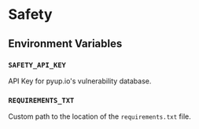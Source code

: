 # Safety

## Environment Variables

### `SAFETY_API_KEY`
API Key for pyup.io's vulnerability database. 

### `REQUIREMENTS_TXT`
Custom path to the location of the `requirements.txt` file.
